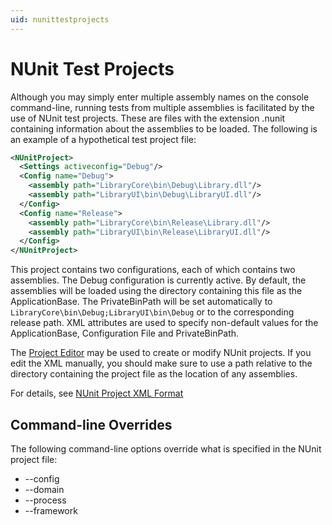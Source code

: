 ```yaml
---
uid: nunittestprojects
---
```


# NUnit Test Projects

Although you may simply enter multiple assembly names on the console command-line, running tests from multiple assemblies is facilitated by the use of NUnit test projects. These are
files with the extension .nunit containing information about the assemblies to be loaded. The
following is an example of a hypothetical test project file:

```xml
<NUnitProject>
  <Settings activeconfig="Debug"/>
  <Config name="Debug">
    <assembly path="LibraryCore\bin\Debug\Library.dll"/>
    <assembly path="LibraryUI\bin\Debug\LibraryUI.dll"/>
  </Config>
  <Config name="Release">
    <assembly path="LibraryCore\bin\Release\Library.dll"/>
    <assembly path="LibraryUI\bin\Release\LibraryUI.dll"/>
  </Config>
</NUnitProject>
```

This project contains two configurations, each of which contains two assemblies. The Debug
configuration is currently active. By default, the assemblies will be loaded using the directory
containing this file as the ApplicationBase. The PrivateBinPath will be set automatically to
`LibraryCore\bin\Debug;LibraryUI\bin\Debug` or to the corresponding release path.
XML attributes are used to specify non-default values for the ApplicationBase, Configuration
File and PrivateBinPath.

The [Project Editor](https://github.com/CharliePoole/nunit-project-editor/wiki/Project-Editor) may be used to create or modify NUnit projects. If you edit the XML manually, you should make sure to
use a path relative to the directory containing the project file as the location of any assemblies.

For details, see [NUnit Project XML Format](xref:nunitprojectxmlformat)

## Command-line Overrides

The following command-line options override what is specified in the NUnit project file:

* --config
* --domain
* --process
* --framework
